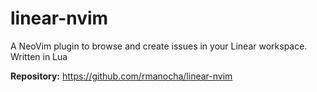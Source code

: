 # linear-nvim

A NeoVim plugin to browse and create issues in your Linear workspace. Written in Lua

**Repository:** <https://github.com/rmanocha/linear-nvim>

